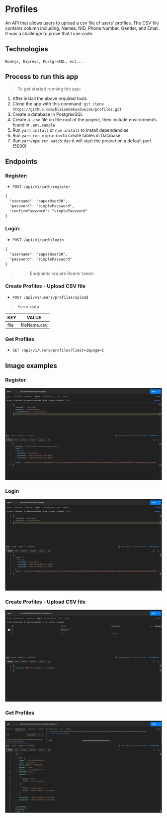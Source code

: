 # Profiles

An API that allows users to upload a csv file of users' profiles. The CSV file contains column including, Names, NID, Phone Number, Gender, and Email. It was a challenge to prove that I can code.

## Technologies

`Nodejs, Express, PostgreSQL, ect...`

## Process to run this app

> To get started running the app:

1. After install the above required tools
2. Clone the app with this command: `git clone https://github.com/blaisebakundukize/profiles.git`
3. Create a database in PostgresSQL
4. Create a `.env` file on the root of the project, then include environments found in `.env.sample`
5. Run `yarn install` or `npm install` to install dependencies
6. Run `yarn run migration` to create tables in Database
7. Run `yarn/npm run watch:dev` it will start the project on a default port (5000)

## Endpoints

### Register:

- `POST /api/v1/auth/register`

```
{
  "username": "superUser30",
  "password": "simplePassword",
  "confirmPassword": "simplePassword"
}
```

### Login:

- `POST /api/v1/auth/login`

```
{
  "username": "superUser30",
  "password": "simplePassword"
}
```

> > Endpoints require Bearer token

### Create Profiles - Upload CSV file

- `POST /api/v1/users/profiles/upload`

> Form-data

| KEY  | VALUE        |
| ---- | ------------ |
| file | fileName.csv |

### Get Profiles

- `GET /api/v1/users/profiles?limit=1&page=1`

## Image examples

### Register

![](resources/static/assets/images/register-rssb.png)

### Login

![](resources/static/assets/images/login-rssb.png)

### Create Profiles - Upload CSV file

![](resources/static/assets/images/upload-rssb.png)

### Get Profiles

![](resources/static/assets/images/get-profiles-rssb.png)
